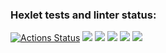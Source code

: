 ### Hexlet tests and linter status:
[![Actions Status](https://github.com/semenChe/frontend-project-44/workflows/hexlet-check/badge.svg)](https://github.com/semenChe/frontend-project-44/actions)
<a href="https://codeclimate.com/github/semenChe/frontend-project-44/maintainability"><img src="https://api.codeclimate.com/v1/badges/8150bd62e4ed95fbe8ea/maintainability" /></a>
<a href="https://asciinema.org/a/520798" target="_blank"><img src="https://asciinema.org/a/520798.svg" /></a>
<a href="https://asciinema.org/a/uCRpo39z7jW11YtrY2AbG9756" target="_blank"><img src="https://asciinema.org/a/uCRpo39z7jW11YtrY2AbG9756.svg" /></a>
<a href="https://asciinema.org/a/pjWIHM7zXVH3vGBtgQhkwt6P3" target="_blank"><img src="https://asciinema.org/a/pjWIHM7zXVH3vGBtgQhkwt6P3.svg" /></a>
<a href="https://asciinema.org/a/IVkthrLHDWRjNdEyh8hD9VeH7" target="_blank"><img src="https://asciinema.org/a/IVkthrLHDWRjNdEyh8hD9VeH7.svg" /></a>